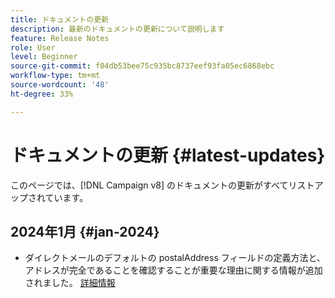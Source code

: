 ```yaml
---
title: ドキュメントの更新
description: 最新のドキュメントの更新について説明します
feature: Release Notes
role: User
level: Beginner
source-git-commit: f04db53bee75c935bc8737eef93fa05ec6868ebc
workflow-type: tm+mt
source-wordcount: '48'
ht-degree: 33%

---
```



# ドキュメントの更新 {#latest-updates}

このページでは、[!DNL Campaign v8] のドキュメントの更新がすべてリストアップされています。


## 2024年1月 {#jan-2024}

* ダイレクトメールのデフォルトの postalAddress フィールドの定義方法と、アドレスが完全であることを確認することが重要な理由に関する情報が追加されました。 [詳細情報](../send/direct-mail.md)

